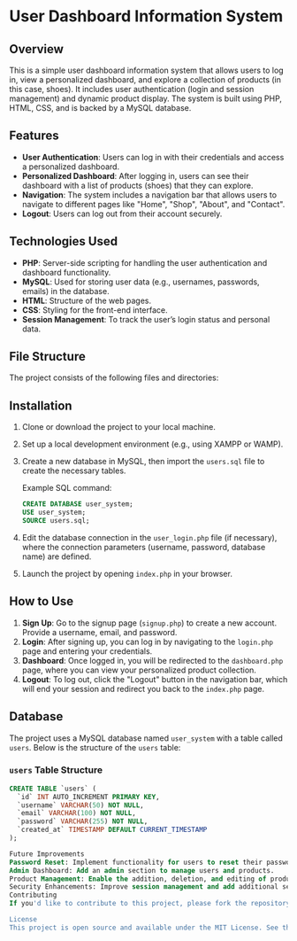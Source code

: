 # User Dashboard Information System

## Overview
This is a simple user dashboard information system that allows users to log in, view a personalized dashboard, and explore a collection of products (in this case, shoes). It includes user authentication (login and session management) and dynamic product display. The system is built using PHP, HTML, CSS, and is backed by a MySQL database.

## Features
- **User Authentication**: Users can log in with their credentials and access a personalized dashboard.
- **Personalized Dashboard**: After logging in, users can see their dashboard with a list of products (shoes) that they can explore.
- **Navigation**: The system includes a navigation bar that allows users to navigate to different pages like "Home", "Shop", "About", and "Contact".
- **Logout**: Users can log out from their account securely.

## Technologies Used
- **PHP**: Server-side scripting for handling the user authentication and dashboard functionality.
- **MySQL**: Used for storing user data (e.g., usernames, passwords, emails) in the database.
- **HTML**: Structure of the web pages.
- **CSS**: Styling for the front-end interface.
- **Session Management**: To track the user’s login status and personal data.

## File Structure
The project consists of the following files and directories:


## Installation

1. Clone or download the project to your local machine.
   
2. Set up a local development environment (e.g., using XAMPP or WAMP).

3. Create a new database in MySQL, then import the `users.sql` file to create the necessary tables.

    Example SQL command:
    ```sql
    CREATE DATABASE user_system;
    USE user_system;
    SOURCE users.sql;
    ```

4. Edit the database connection in the `user_login.php` file (if necessary), where the connection parameters (username, password, database name) are defined.

5. Launch the project by opening `index.php` in your browser.

## How to Use

1. **Sign Up**: Go to the signup page (`signup.php`) to create a new account. Provide a username, email, and password.
2. **Login**: After signing up, you can log in by navigating to the `login.php` page and entering your credentials.
3. **Dashboard**: Once logged in, you will be redirected to the `dashboard.php` page, where you can view your personalized product collection.
4. **Logout**: To log out, click the "Logout" button in the navigation bar, which will end your session and redirect you back to the `index.php` page.

## Database

The project uses a MySQL database named `user_system` with a table called `users`. Below is the structure of the `users` table:

### `users` Table Structure
```sql
CREATE TABLE `users` (
  `id` INT AUTO_INCREMENT PRIMARY KEY,
  `username` VARCHAR(50) NOT NULL,
  `email` VARCHAR(100) NOT NULL,
  `password` VARCHAR(255) NOT NULL,
  `created_at` TIMESTAMP DEFAULT CURRENT_TIMESTAMP
);

Future Improvements
Password Reset: Implement functionality for users to reset their passwords if they forget them.
Admin Dashboard: Add an admin section to manage users and products.
Product Management: Enable the addition, deletion, and editing of products in the shop.
Security Enhancements: Improve session management and add additional security layers, such as CSRF protection.
Contributing
If you'd like to contribute to this project, please fork the repository and submit a pull request with your changes.

License
This project is open source and available under the MIT License. See the LICENSE file for more information.

